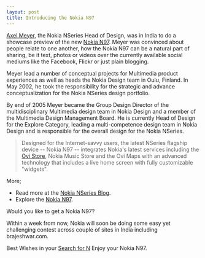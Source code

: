```yaml
---
layout: post
title: Introducing the Nokia N97
---
```


<a href="http://www.linkedin.com/pub/axel-meyer/4/b6b/569">Axel Meyer</a>, the Nokia NSeries Head of Design, was in India to do a showcase preview of the new <a href="http://www.nokia.com/n97/">Nokia N97</a>. Meyer was convinced about people relate to one another, how the Nokia N97 can be a natural part of sharing, be it text, photos or videos over the currently available social mediums like the Facebook, Flickr or just plain blogging.

Meyer lead a number of conceptual projects for Multimedia product experiences as well as heads the Nokia Design team in Oulu, Finland. In May 2002, he took the responsibility for the strategic and advance conceptualization for the Nokia NSeries design portfolio.

By end of 2005 Meyer became the Group Design Director of the multidisciplinary Multimedia design team in Nokia Design and a member of the Multimedia Design Management Board. He is currently Head of Design for the Explore Category, leading a multi-competence design team in Nokia Design and is responsible for the overall design for the Nokia NSeries.

> Designed for the Internet-savvy users, the latest NSeries flagship device -- Nokia N97 -- integrates Nokia's latest services including the <a href="http://store.ovi.com/">Ovi Store</a>, Nokia Music Store and the Ovi Maps with an advanced technology that includes a live home screen with fully customizable "widgets".

More;

- Read more at the <a href="http://blogs.nokia.com/nseries/">Nokia NSeries Blog</a>.
- Explore the <a href="http://www.nokia.com/n97/">Nokia N97</a>.

Would you like to get a Nokia N97?

Within a week from now, Nokia will soon be doing some easy yet challenging contest across couple of sites in India including brajeshwar.com.

Best Wishes in your <a href="/2009/nokia-search-for-n/">Search for N</a> Enjoy your Nokia N97.